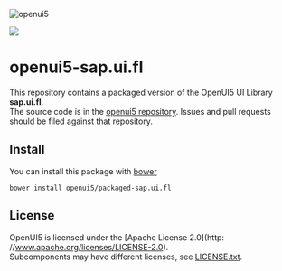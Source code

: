 ![openui5](http://openui5.org/images/OpenUI5_new_big_side.png)

![](http://img.shields.io/bower/v/openui5/packaged-sap.ui.fl?style=flat)

# openui5-sap.ui.fl

This repository contains a packaged version of the OpenUI5 UI Library **sap.ui.fl**.  
The source code is in the [openui5 repository](https://github.com/SAP/openui5/tree/master/src/sap.ui.fl). Issues and pull requests should be filed against that repository.

## Install

You can install this package with [bower](http://bower.io/)

```
bower install openui5/packaged-sap.ui.fl
```

## License

OpenUI5 is licensed under the [Apache License 2.0](http: //www.apache.org/licenses/LICENSE-2.0).  
Subcomponents may have different licenses, see [LICENSE.txt](LICENSE.txt).
